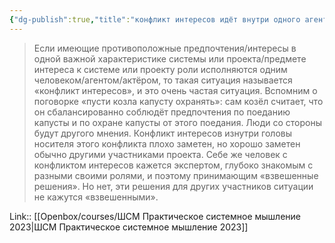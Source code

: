 ```yaml
---
{"dg-publish":true,"title":"конфликт интересов идёт внутри одного агента","tags":["quotes"],"date":"2023-03-04T14:24:05+04:00","modified_at":"2023-06-25T09:12:09+03:00","dg-path":"/quotes/202303041424.md","permalink":"/quotes/202303041424/","dgPassFrontmatter":true}
---
```



> Если имеющие противоположные предпочтения/интересы в одной важной характеристике системы или проекта/предмете интереса к системе или проекту роли исполняются одним человеком/агентом/актёром, то такая ситуация называется «конфликт интересов», и это очень частая ситуация. Вспомним о поговорке «пусти козла капусту охранять»: сам козёл считает, что он сбалансированно соблюдёт предпочтения по поеданию капусты и по охране капусты от этого поедания. Люди со стороны будут другого мнения. Конфликт интересов изнутри головы носителя этого конфликта плохо заметен, но хорошо заметен обычно другими участниками проекта. Себе же человек с конфликтом интересов кажется экспертом, глубоко знакомым с разными своими ролями, и поэтому принимающим «взвешенные решения». Но нет, эти решения для других участников ситуации не кажутся «взвешенными».

Link:: [[Openbox/courses/ШСМ Практическое системное мышление 2023|ШСМ Практическое системное мышление 2023]]
